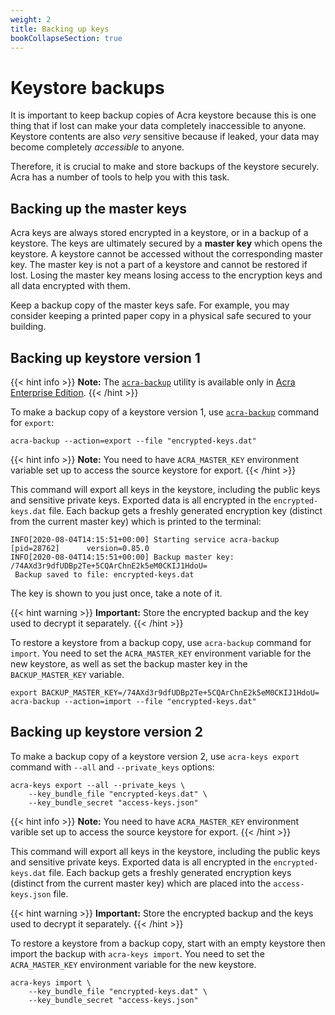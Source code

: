 ```yaml
---
weight: 2
title: Backing up keys
bookCollapseSection: true
---
```


# Keystore backups

It is important to keep backup copies of Acra keystore because
this is one thing that if lost can make your data completely inaccessible to anyone.
Keystore contents are also *very* sensitive because if leaked,
your data may become completely *accessible* to anyone.

Therefore, it is crucial to make and store backups of the keystore securely.
Acra has a number of tools to help you with this task.

## Backing up the master keys

Acra keys are always stored encrypted in a keystore, or in a backup of a keystore.
The keys are ultimately secured by a **master key** which opens the keystore.
A keystore cannot be accessed without the corresponding master key.
The master key is not a part of a keystore and cannot be restored if lost.
Losing the master key means losing access to the encryption keys and all data encrypted with them.

Keep a backup copy of the master keys safe.
For example, you may consider keeping a printed paper copy in a physical safe secured to your building.

## Backing up keystore version 1

{{< hint info >}}
**Note:**
The [`acra-backup`](/acra/configuring-maintaining/general-configuration/acra-backup) utility is available only in [Acra Enterprise Edition](/acra/enterprise-edition/).
{{< /hint >}}

To make a backup copy of a keystore version 1,
use [`acra-backup`](/acra/configuring-maintaining/general-configuration/acra-backup) command for `export`:

```shell
acra-backup --action=export --file "encrypted-keys.dat"
```

{{< hint info >}}
**Note:**
You need to have `ACRA_MASTER_KEY` environment variable set up
to access the source keystore for export.
{{< /hint >}}

This command will export all keys in the keystore,
including the public keys and sensitive private keys.
Exported data is all encrypted in the `encrypted-keys.dat` file.
Each backup gets a freshly generated encryption key (distinct from the current master key)
which is printed to the terminal:

```
INFO[2020-08-04T14:15:51+00:00] Starting service acra-backup [pid=28762]      version=0.85.0
INFO[2020-08-04T14:15:51+00:00] Backup master key: /74AXd3r9dfUDBp2Te+5CQArChnE2k5eM0CKIJ1HdoU=
 Backup saved to file: encrypted-keys.dat
```

The key is shown to you just once, take a note of it.

{{< hint warning >}}
**Important:**
Store the encrypted backup and the key used to decrypt it separately.
{{< /hint >}}

To restore a keystore from a backup copy,
use `acra-backup` command for `import`.
You need to set the `ACRA_MASTER_KEY` environment variable for the new keystore,
as well as set the backup master key in the `BACKUP_MASTER_KEY` variable.

```shell
export BACKUP_MASTER_KEY=/74AXd3r9dfUDBp2Te+5CQArChnE2k5eM0CKIJ1HdoU=
acra-backup --action=import --file "encrypted-keys.dat"
```

## Backing up keystore version 2

To make a backup copy of a keystore version 2,
use `acra-keys export` command with `--all` and `--private_keys` options:

```shell
acra-keys export --all --private_keys \
    --key_bundle_file "encrypted-keys.dat" \
    --key_bundle_secret "access-keys.json"
```

{{< hint info >}}
**Note:**
You need to have `ACRA_MASTER_KEY` environment varible set up
to access the source keystore for export.
{{< /hint >}}

This command will export all keys in the keystore,
including the public keys and sensitive private keys.
Exported data is all encrypted in the `encrypted-keys.dat` file.
Each backup gets a freshly generated encryption keys (distinct from the current master key)
which are placed into the `access-keys.json` file.

{{< hint warning >}}
**Important:**
Store the encrypted backup and the keys used to decrypt it separately.
{{< /hint >}}

To restore a keystore from a backup copy, start with an empty keystore
then import the backup with `acra-keys import`.
You need to set the `ACRA_MASTER_KEY` environment variable for the new keystore.

```shell
acra-keys import \
    --key_bundle_file "encrypted-keys.dat" \
    --key_bundle_secret "access-keys.json"
```

<!--
TODO: How do I make an empty keystore?
It does not seem to be possible at the moment. Well, other than
    mkdir .acrakeys
    echo -n "Acra Keystore v2" > .acrakeys/version
If ".acrakeys" is missing, just doing "acra-keys import" fails.
-->
